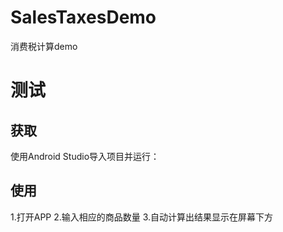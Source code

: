 # SalesTaxesDemo
消费税计算demo
# 测试
## 获取 
使用Android Studio导入项目并运行：
## 使用
1.打开APP
2.输入相应的商品数量
3.自动计算出结果显示在屏幕下方
